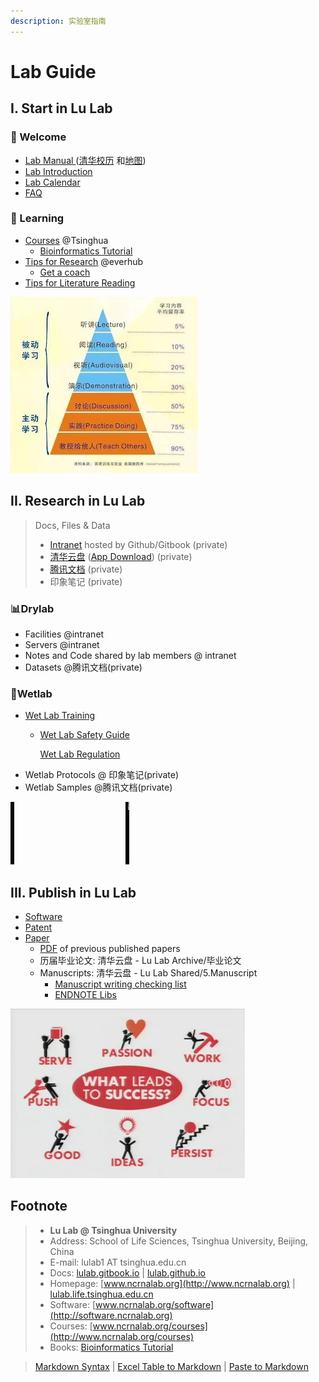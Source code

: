 ```yaml
---
description: 实验室指南
---
```


# Lab Guide

## I. Start in Lu Lab

### 🎉 Welcome <a id="Welcome"></a>

* [Lab Manual ](https://cloud.tsinghua.edu.cn/f/a1a8c0ab37e643ec97ae/) \([清华校历](https://cn.bing.com/search?q=%E6%B8%85%E5%8D%8E%E5%A4%A7%E5%AD%A6+%E6%A0%A1%E5%8E%86&qs=n&form=QBLH&sp=-1&pq=%E6%B8%85%E5%8D%8E%E5%A4%A7%E5%AD%A6+%E6%A0%A1%E5%8E%86&sc=5-7&sk=&cvid=E012CF87B239486DA741BC1E40498B82) 和[地图](https://cn.bing.com/search?q=%E6%B8%85%E5%8D%8E%E5%A4%A7%E5%AD%A6+%E5%9C%B0%E5%9B%BE&go=Search&qs=ds&form=QBRE)\)
* [Lab Introduction](https://cloud.tsinghua.edu.cn/f/c73ace6a5d7547c9ba23/) 
* [Lab Calendar](cal.md)
* [FAQ](faq/)

### 📖 Learning <a id="Learning"></a>

* [Courses](https://www.ncrnalab.org/courses) @Tsinghua
  * [Bioinformatics Tutorial](https://lulab2.gitbook.io)
* [Tips for Research](https://www.yinxiang.com/everhub/personal/336255) @everhub  
  * [Get a coach](https://www.ted.com/talks/atul_gawande_want_to_get_great_at_something_get_a_coach)
* [Tips for Literature Reading](faq/reading.md)

![](.gitbook/assets/learning.jpg)

## II. Research in Lu Lab

> Docs, Files & Data
>
> * [Intranet](intranet_link.md) hosted by Github/Gitbook \(private\) 
> * [清华云盘](https://cloud.tsinghua.edu.cn) \([App Download](https://www.seafile.com/download)\) \(private\) 
> * [腾讯文档](https://docs.qq.com) \(private\) 
> * 印象笔记 \(private\)

### 📊Drylab

* Facilities @intranet
* Servers  @intranet
* Notes and Code shared by lab members @ intranet
* Datasets @腾讯文档\(private\) 

### 🧪Wetlab

* [Wet Lab Training](wet-lab-guide/wetlab_training/)
  * [Wet Lab Safety Guide](wet-lab-guide/wetlab_safety/)

    [Wet Lab Regulation](wet-lab-guide/wetlab_regulation.md)
* Wetlab Protocols @ 印象笔记\(private\) 
* Wetlab Samples @腾讯文档\(private\) 

![](.gitbook/assets/science.gif)

## III. Publish in Lu Lab

* [Software](http://www.ncrnalab.org/software)
* [Patent](https://www.ncrnalab.org/open/#%E7%9B%B8%E5%85%B3%E4%B8%93%E5%88%A9)
* [Paper](https://www.ncrnalab.org/publications/)
  * [PDF](https://cloud.tsinghua.edu.cn/d/46ebd01fd0484f468152/) of previous published papers
  * 历届毕业论文: 清华云盘 - Lu Lab Archive/毕业论文
  * Manuscripts: 清华云盘 - Lu Lab Shared/5.Manuscript
    * [Manuscript writing checking list](faq/writing.md)
    * [ENDNOTE Libs](https://cloud.tsinghua.edu.cn/d/928f3f4a8c8d4ab8b8ad/?p=%2FENDNOTE&mode=list)

![](.gitbook/assets/success.png)

## Footnote

> * **Lu Lab @ Tsinghua University**
> * Address:   School of Life Sciences, Tsinghua University, Beijing, China
> * E-mail:    lulab1 AT tsinghua.edu.cn
> * Docs: [lulab.gitbook.io](http://lulab.gitbook.io)  \|  [lulab.github.io](http://lulab.github.io)
> * Homepage:   [www.ncrnalab.org](http://www.ncrnalab.org)  \|  [lulab.life.tsinghua.edu.cn](http://lulab.life.tsinghua.edu.cn)
> * Software:  [www.ncrnalab.org/software](http://software.ncrnalab.org)
> * Courses:  [www.ncrnalab.org/courses](http://www.ncrnalab.org/courses)
> * Books: [Bioinformatics Tutorial](https://lulab2.gitbook.io)



> [Markdown Syntax](https://github.com/adam-p/markdown-here/wiki/Markdown-Cheatsheet) \| [Excel Table to Markdown](https://www.tablesgenerator.com/markdown_tables) \| [Paste to Markdown](https://euangoddard.github.io/clipboard2markdown/)

